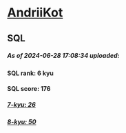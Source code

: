 # [AndriiKot](https://www.codewars.com/users/AndriiKot) 
## SQL
##### As of 2024-06-28 17:08:34 uploaded:
#### SQL rank: 6 kyu
#### SQL score: 176
##### [7-kyu: 26](https://github.com/AndriiKot/SQL__CodeWars/tree/main/kyu-7)
##### [8-kyu: 50](https://github.com/AndriiKot/SQL__CodeWars/tree/main/kyu-8)
